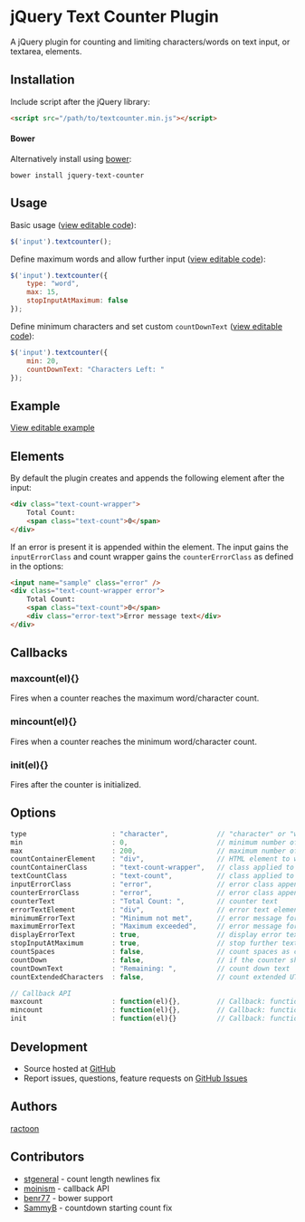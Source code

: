 # jQuery Text Counter Plugin

A jQuery plugin for counting and limiting characters/words on text input, or textarea, elements.

## Installation

Include script after the jQuery library:

```html
<script src="/path/to/textcounter.min.js"></script>
```

#### Bower

Alternatively install using [bower](http://bower.io/):

```
bower install jquery-text-counter
```

## Usage

Basic usage ([view editable code](http://jsfiddle.net/ractoon/p7x72La3/)):

```javascript
$('input').textcounter();
```

Define maximum words and allow further input ([view editable code](http://jsfiddle.net/ractoon/9os1cwde/)):

```javascript
$('input').textcounter({
	type: "word",
	max: 15,
	stopInputAtMaximum: false
});
```

Define minimum characters and set custom `countDownText` ([view editable code](http://jsfiddle.net/ractoon/n4ufjo3b/)):

```javascript
$('input').textcounter({
	min: 20,
	countDownText: "Characters Left: "
});
```

## Example

[View editable example](http://jsfiddle.net/ractoon/1xkuyp46/1/)

## Elements

By default the plugin creates and appends the following element after the input:

```html
<div class="text-count-wrapper">
	Total Count:
	<span class="text-count">0</span>
</div>
```

If an error is present it is appended within the element. The input gains the `inputErrorClass` and count wrapper gains the `counterErrorClass` as defined in the options:

```html
<input name="sample" class="error" />
<div class="text-count-wrapper error">
	Total Count:
	<span class="text-count">0</span>
	<div class="error-text">Error message text</div>
</div>
```

## Callbacks

### maxcount(el){}

Fires when a counter reaches the maximum word/character count.

### mincount(el){}

Fires when a counter reaches the minimum word/character count.

### init(el){}

Fires after the counter is initialized.

## Options

```javascript
type                     : "character",            // "character" or "word"
min                      : 0,                      // minimum number of characters/words
max                      : 200,                    // maximum number of characters/words, -1 for unlimited, 'auto' to use maxlength attribute
countContainerElement    : "div",                  // HTML element to wrap the text count in
countContainerClass      : "text-count-wrapper",   // class applied to the countContainerElement
textCountClass           : "text-count",           // class applied to the counter length
inputErrorClass          : "error",                // error class appended to the input element if error occurs
counterErrorClass        : "error",                // error class appended to the countContainerElement if error occurs
counterText              : "Total Count: ",        // counter text
errorTextElement         : "div",                  // error text element
minimumErrorText         : "Minimum not met",      // error message for minimum not met,
maximumErrorText         : "Maximum exceeded",     // error message for maximum range exceeded,
displayErrorText         : true,                   // display error text messages for minimum/maximum values
stopInputAtMaximum       : true,                   // stop further text input if maximum reached
countSpaces              : false,                  // count spaces as character (only for "character" type)
countDown                : false,                  // if the counter should deduct from maximum characters/words rather than counting up
countDownText            : "Remaining: ",          // count down text
countExtendedCharacters  : false,                  // count extended UTF-8 characters as 2 bytes (such as Chinese characters)

// Callback API
maxcount                 : function(el){},         // Callback: function(element) - Fires when the counter hits the maximum word/character count
mincount                 : function(el){},         // Callback: function(element) - Fires when the counter hits the minimum word/character count
init                     : function(el){}          // Callback: function(element) - Fires after the counter is initially setup
```

## Development

- Source hosted at [GitHub](https://github.com/ractoon/jQuery-Text-Counter)
- Report issues, questions, feature requests on [GitHub Issues](https://github.com/ractoon/jQuery-Text-Counter/issues)


## Authors

[ractoon](http://www.ractoon.com)


## Contributors

- [stgeneral](https://github.com/stgeneral) - count length newlines fix
- [moinism](https://github.com/moinism) - callback API
- [benr77](https://github.com/benr77) - bower support
- [SammyB](https://github.com/SammyB) - countdown starting count fix